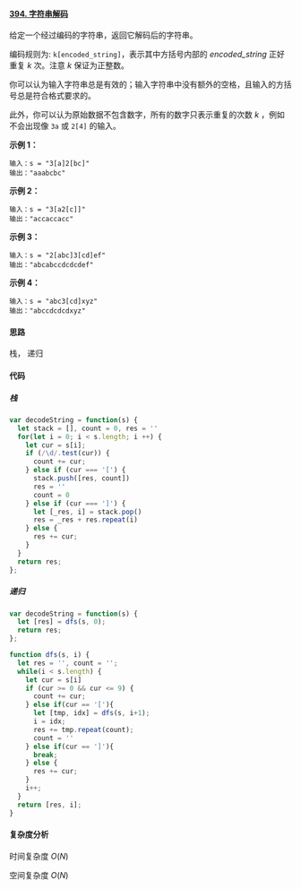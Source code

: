 #### [394. 字符串解码](https://leetcode-cn.com/problems/decode-string/)

给定一个经过编码的字符串，返回它解码后的字符串。

编码规则为: `k[encoded_string]`，表示其中方括号内部的 *encoded_string* 正好重复 *k* 次。注意 *k* 保证为正整数。

你可以认为输入字符串总是有效的；输入字符串中没有额外的空格，且输入的方括号总是符合格式要求的。

此外，你可以认为原始数据不包含数字，所有的数字只表示重复的次数 *k* ，例如不会出现像 `3a` 或 `2[4]` 的输入。

 

**示例 1：**

```
输入：s = "3[a]2[bc]"
输出："aaabcbc"
```

**示例 2：**

```
输入：s = "3[a2[c]]"
输出："accaccacc"
```

**示例 3：**

```
输入：s = "2[abc]3[cd]ef"
输出："abcabccdcdcdef"
```

**示例 4：**

```
输入：s = "abc3[cd]xyz"
输出："abccdcdcdxyz"
```

#### 思路

栈， 递归

#### 代码

##### 栈

```javascript
var decodeString = function(s) {
  let stack = [], count = 0, res = ''
  for(let i = 0; i < s.length; i ++) {
    let cur = s[i];
    if (/\d/.test(cur)) {
      count += cur;
    } else if (cur === '[') {
      stack.push([res, count])
      res = ''
      count = 0
    } else if (cur === ']') {
      let [_res, i] = stack.pop()
      res = _res + res.repeat(i)
    } else {
      res += cur;
    }
  }
  return res;
};
```

##### 递归

```javascript
var decodeString = function(s) {
  let [res] = dfs(s, 0);
  return res;
};

function dfs(s, i) {
  let res = '', count = '';
  while(i < s.length) {
    let cur = s[i]
    if (cur >= 0 && cur <= 9) {
      count += cur;
    } else if(cur == '['){
      let [tmp, idx] = dfs(s, i+1);
      i = idx;
      res += tmp.repeat(count);
      count = ''
    } else if(cur == ']'){
      break;
    } else {
      res += cur;
    }
    i++;
  }
  return [res, i];
}
```



#### 复杂度分析

时间复杂度	$O(N)$

空间复杂度	$O(N)$